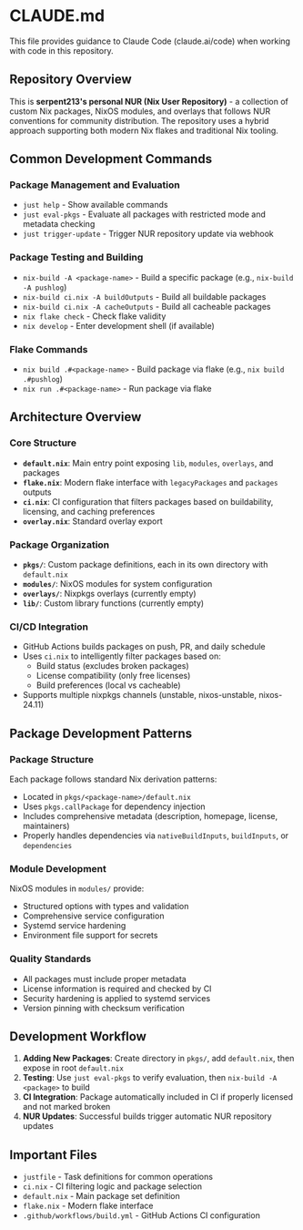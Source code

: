 # CLAUDE.md

This file provides guidance to Claude Code (claude.ai/code) when working with code in this repository.

## Repository Overview

This is **serpent213's personal NUR (Nix User Repository)** - a collection of custom Nix packages, NixOS modules, and overlays that follows NUR conventions for community distribution. The repository uses a hybrid approach supporting both modern Nix flakes and traditional Nix tooling.

## Common Development Commands

### Package Management and Evaluation
- `just help` - Show available commands
- `just eval-pkgs` - Evaluate all packages with restricted mode and metadata checking
- `just trigger-update` - Trigger NUR repository update via webhook

### Package Testing and Building
- `nix-build -A <package-name>` - Build a specific package (e.g., `nix-build -A pushlog`)
- `nix-build ci.nix -A buildOutputs` - Build all buildable packages
- `nix-build ci.nix -A cacheOutputs` - Build all cacheable packages
- `nix flake check` - Check flake validity
- `nix develop` - Enter development shell (if available)

### Flake Commands
- `nix build .#<package-name>` - Build package via flake (e.g., `nix build .#pushlog`)
- `nix run .#<package-name>` - Run package via flake

## Architecture Overview

### Core Structure
- **`default.nix`**: Main entry point exposing `lib`, `modules`, `overlays`, and packages
- **`flake.nix`**: Modern flake interface with `legacyPackages` and `packages` outputs
- **`ci.nix`**: CI configuration that filters packages based on buildability, licensing, and caching preferences
- **`overlay.nix`**: Standard overlay export

### Package Organization
- **`pkgs/`**: Custom package definitions, each in its own directory with `default.nix`
- **`modules/`**: NixOS modules for system configuration
- **`overlays/`**: Nixpkgs overlays (currently empty)
- **`lib/`**: Custom library functions (currently empty)

### CI/CD Integration
- GitHub Actions builds packages on push, PR, and daily schedule
- Uses `ci.nix` to intelligently filter packages based on:
  - Build status (excludes broken packages)
  - License compatibility (only free licenses)
  - Build preferences (local vs cacheable)
- Supports multiple nixpkgs channels (unstable, nixos-unstable, nixos-24.11)

## Package Development Patterns

### Package Structure
Each package follows standard Nix derivation patterns:
- Located in `pkgs/<package-name>/default.nix`
- Uses `pkgs.callPackage` for dependency injection
- Includes comprehensive metadata (description, homepage, license, maintainers)
- Properly handles dependencies via `nativeBuildInputs`, `buildInputs`, or `dependencies`

### Module Development
NixOS modules in `modules/` provide:
- Structured options with types and validation
- Comprehensive service configuration
- Systemd service hardening
- Environment file support for secrets

### Quality Standards
- All packages must include proper metadata
- License information is required and checked by CI
- Security hardening is applied to systemd services
- Version pinning with checksum verification

## Development Workflow

1. **Adding New Packages**: Create directory in `pkgs/`, add `default.nix`, then expose in root `default.nix`
2. **Testing**: Use `just eval-pkgs` to verify evaluation, then `nix-build -A <package>` to build
3. **CI Integration**: Package automatically included in CI if properly licensed and not marked broken
4. **NUR Updates**: Successful builds trigger automatic NUR repository updates

## Important Files
- `justfile` - Task definitions for common operations
- `ci.nix` - CI filtering logic and package selection
- `default.nix` - Main package set definition
- `flake.nix` - Modern flake interface
- `.github/workflows/build.yml` - GitHub Actions CI configuration